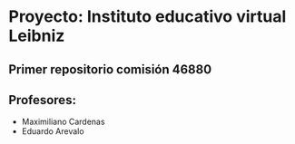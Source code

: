 # Proyecto: Instituto educativo virtual Leibniz
## Primer repositorio comisión 46880

## Profesores:
- Maximiliano Cardenas
- Eduardo Arevalo